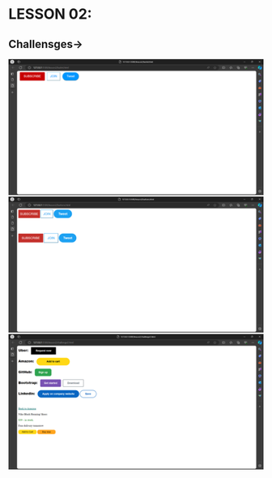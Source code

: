 # LESSON 02:
## Challensges->
![alt text](image.png)
![alt text](image-1.png)
![alt text](image-3.png)
